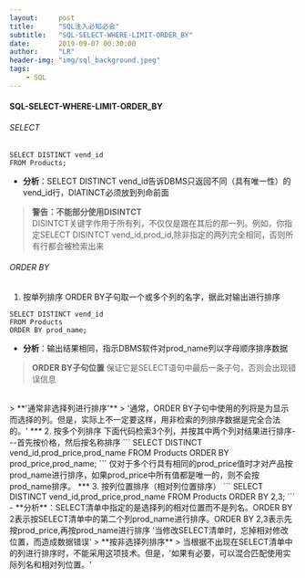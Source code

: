 ```yaml
---
layout:     post
title:      "SQL注入必知必会"
subtitle:   "SQL-SELECT-WHERE-LIMIT-ORDER_BY"
date:       2019-09-07 00:30:00
author:     "LR"
header-img: "img/sql_background.jpeg"
tags:
    - SQL
---
```


#### SQL-SELECT-WHERE-LIMIT-ORDER_BY ####
###### SELECT ######
```
SELECT DISTINCT vend_id
FROM Products;
```
- **分析**：SELECT DISTINCT vend_id告诉DBMS只返回不同（具有唯一性）的vend_id行，DIATINCT必须放到列命前面
> **警告：不能部分使用DISINTCT**<br>
> DISINTCT关键字作用于所有列，不仅仅是跟在其后的那一列。例如，你指定SELECT DISINTCT vend_id,prod_id,除非指定的两列完全相同，否则所有行都会被检索出来

###### ORDER BY ######
1. 按单列排序
ORDER BY子句取一个或多个列的名字，据此对输出进行排序
```
SELECT DISTINCT vend_id
FROM Products
ORDER BY prod_name;
```
- **分析**：输出结果相同，指示DBMS软件对prod_name列以字母顺序排序数据
> **ORDER BY子句位置**
> 保证它是SELECT语句中最后一条子句，否则会出现错误信息
<br>
> **'通常非选择列进行排序'**
> '通常，ORDER BY子句中使用的列将是为显示而选择的列。但是，实际上不一定要这样，用非检索的列排序数据是完全合法的。'
***
2. 按多个列排序
下面代码检索3个列，并按其中两个列对结果进行排序---首先按价格，然后按名称排序
```
SELECT DISTINCT vend_id,prod_price,prod_name
FROM Products
ORDER BY prod_price,prod_name;
```
仅对于多个行具有相同的prod_price值时才对产品按prod_name进行排序，如果prod_price中所有值都是唯一的，则不会按prod_name排序。
***
3. 按列位置排序（相对列位置排序）
```
SELECT DISTINCT vend_id,prod_price,prod_name
FROM Products
ORDER BY 2,3;
```
- **分析**：SELECT清单中指定的是选择列的相对位置而不是列名。ORDER BY 2表示按SELECT清单中的第二个列prod_name进行排序。ORDER BY 2,3表示先按prod_price,再按prod_name进行排序
'当修改SELECT清单时，忘掉相对修改位置，而造成数据错误'
> **按非选择列排序**
> 当根据不出现在SELECT清单中的列进行排序时，不能采用这项技术。但是，'如果有必要，可以混合匹配使用实际列名和相对列位置。'
